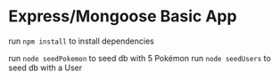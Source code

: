 # Express/Mongoose Basic App

run `npm install`  to install dependencies

run `node seedPokemon` to seed db with 5 Pokémon
run `node seedUsers` to seed db with a User
